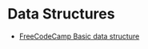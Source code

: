 # Data Structures

- [FreeCodeCamp Basic data structure](https://github.com/freeCodeCamp/freeCodeCamp/tree/master/curriculum/challenges/english/02-javascript-algorithms-and-data-structures/basic-data-structures)

